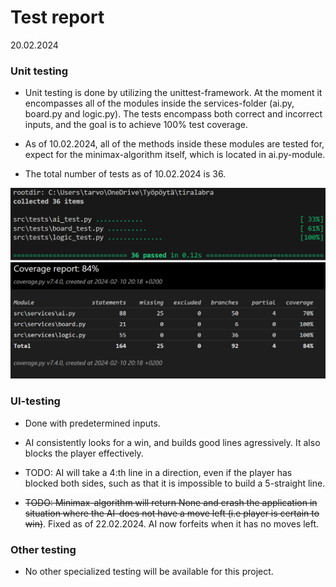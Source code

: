 # Test report

20.02.2024

### Unit testing

- Unit testing is done by utilizing the unittest-framework. At the moment it encompasses all of the modules inside the services-folder (ai.py, board.py and logic.py). The tests encompass both correct and incorrect inputs, and the goal is to achieve 100% test coverage.

- As of 10.02.2024, all of the methods inside these modules are tested for, expect for the minimax-algorithm itself, which is located in ai.py-module.

- The total number of tests as of 10.02.2024 is 36.

![Tests](/documentation/assets/Tests_10_02_2024.png)
![Test Coverage](/documentation/assets/Coverage_10_02_2024.png)

### UI-testing

- Done with predetermined inputs.

- AI consistently looks for a win, and builds good lines agressively. It also blocks the player effectively.

- TODO: AI will take a 4:th line in a direction, even if the player has blocked both sides, such as that it is impossible to build a 5-straight line.

- ~~TODO: Minimax-algorithm will return None and crash the application in situation where the AI-does not have a move left (i.e player is certain to win)~~. Fixed as of 22.02.2024. AI now forfeits when it has no moves left.

### Other testing

- No other specialized testing will be available for this project.
